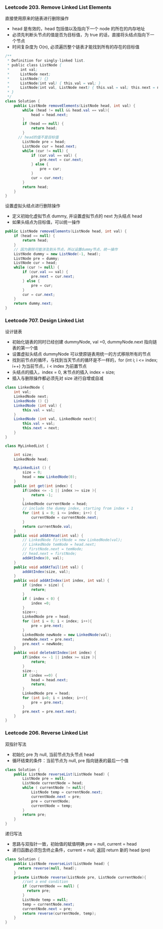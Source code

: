### Leetcode 203. Remove Linked List Elements

直接使用原来的链表进行删除操作

- head 是有效的，head 包括值以及指向下一个 node 的所在的内存地址
- 必须先判断头节点的值是否为目标值，为 true 的话，直接将头结点指向下一个节点
- 时间复杂度为 O(n), 必须遍历整个链表才能找到所有的存在的目标值

```java
/**
 * Definition for singly-linked list.
 * public class ListNode {
 *     int val;
 *     ListNode next;
 *     ListNode() {}
 *     ListNode(int val) { this.val = val; }
 *     ListNode(int val, ListNode next) { this.val = val; this.next = next; }
 * }
 */
class Solution {
    public ListNode removeElements(ListNode head, int val) {
        while (head != null && head.val == val){
            head = head.next;
        }
        if (head == null) {
            return head;
        }
      // head的值不是目标值
        ListNode pre = head;
        ListNode cur = head.next;
        while (cur != null) {
            if (cur.val == val) {
                pre.next = cur.next;
            } else {
                pre = cur;
            }
            cur = cur.next;
        }
        return head;
    }
}
```

设置虚拟头结点进行删除操作

- 定义初始化虚拟节点 dummy, 并设置虚拟节点的 next 为头结点 head
- 如果头结点为目标值，可以统一操作

```java
public ListNode removeElements(ListNode head, int val) {
    if (head == null) {
        return head;
    }
    // 因为删除可能涉及到头节点，所以设置dummy节点，统一操作
    ListNode dummy = new ListNode(-1, head);
    ListNode pre = dummy;
    ListNode cur = head;
    while (cur != null) {
        if (cur.val == val) {
            pre.next = cur.next;
        } else {
            pre = cur;
        }
        cur = cur.next;
    }
    return dummy.next;
}
```

### Leetcode 707. Design Linked List

设计链表

- 初始化链表的同时已经创建 dummyNode, val =0, dummyNode.next 指向链表的第一个值
- 设置虚拟头结点 dummyNode 可以使原链表用统一的方式移除所有的节点
- 找到前节点的循环，与找到当天节点的循环是不一样的，for (int i; i <= index; i++) 为当前节点，i < index 为前置节点
- 头结点的插入，index = 0, 末节点的插入 index = size;
- 插入与删除操作都必须先对 size 进行自增或自减

```java
class LinkedNode {
    int val;
    LinkedNode next;
    LinkedNode () {}
    LinkedNode (int val) {
        this.val = val;
    }
    LinkedNode (int val, LinkedNode next){
        this.val = val;
        this.next = next;
    }
}

class MyLinkedList {

    int size;
    LinkedNode head;

    MyLinkedList () {
        size = 0;
        head = new LinkedNode(0);
    }
    public int get(int index) {
        if(index <= -1 || index >= size ){
            return -1;
        }
        LinkedNode currentNode = head;
        // include the dummy index, starting from index + 1
        for (int i = 0; i <= index; i++) {
            currentNode = currentNode.next;
        }
        return currentNode.val;
    }
    public void addAtHead(int val) {
        // LinkedNode firstNode = new LinkedNode(val);
        // LinkedNode temNode = head.next;
        // firstNode.next = temNode;
        // head.next = firstNode;
        addAtIndex(0, val);
    }
    public void addAtTail(int val) {
        addAtIndex(size, val);
    }
    public void addAtIndex(int index, int val) {
        if (index > size) {
            return;
        }
        if ( index < 0) {
            index =0;
        }
        size++;
        LinkedNode pre = head;
        for (int i = 0; i < index; i++){
            pre = pre.next;
        }
        LinkedNode newNode = new LinkedNode(val);
        newNode.next = pre.next;
        pre.next = newNode;
    }
    public void deleteAtIndex(int index) {
        if(index <= -1 || index >= size ){
            return;
        }
        size--;
        if (index ==0) {
            head = head.next;
            return;
        }
        LinkedNode pre = head;
        for (int i=0; i < index; i++){
            pre = pre.next;
        }
        pre.next = pre.next.next;
    }
}
```

### Leetcode 206. Reverse Linked List

双指针写法

- 初始化 pre 为 null, 当前节点为头节点 head
- 循环结束的条件：当前节点为 null, pre 指向链表的最后一个值

```java
class Solution {
    public ListNode reverseList(ListNode head) {
        ListNode pre = null;
        ListNode currentNode = head;
        while ( currentNode != null){
            ListNode temp = currentNode.next;
            currentNode.next = pre;
            pre = currentNode;
            currentNode = temp;
        }
        return pre;
    }
}
```

递归写法

- 思路与双指针一致，初始值的赋值明确 pre = null, current = head
- 递归函数必须包含终止条件，current = null; 返回 return 新的 head (pre)

```java
class Solution {
    public ListNode reverseList(ListNode head) {
      return reverse(null, head);
    }
    private ListNode reverse(ListNode pre, ListNode currentNode){
        //set a end condition
        if (currentNode == null) {
          return pre;
        }
        ListNode temp = null;
        temp = currentNode.next;
        currentNode.next = pre;
        return reverse(currentNode, temp);
    }
}
```
